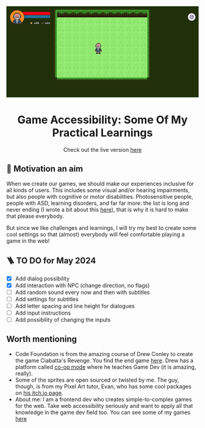 <div align="center">

<a href="https://github.com/manuelsanchezweb/game-accessibility-rpg">
  <img src="./public/thumbnail.png" alt="Logo" width="800" />
</a>

# Game Accessibility: Some Of My Practical Learnings

Check out the live version [here](https://game-accessibility-rpg.vercel.app/)

</div>

## 🎯 Motivation an aim

When we create our games, we should make our experiences inclusive for all kinds of users. This includes some visual and/or hearing impairments, but also people with cognitive or motor disabilities. Photosensitive people, people with ASD, learning disorders, and far far more: the list is long and never ending (I wrote a bit about this [here](https://www.manuelsanchezdev.com/blog/people-special-needs-web-accessibility)), that is why it is hard to make that please everybody.

But since we like challenges and learnings, I will try my best to create some cool settings so that (almost) everybody will feel comfortable playing a game in the web!

## 🪜 TO DO for May 2024

- [x] Add dialog possibility
- [x] Add interaction with NPC (change direction, no flags)
- [ ] Add random sound every now and then with subtitles
- [ ] Add settings for subtitles
- [ ] Add letter spacing and line height for dialogues
- [ ] Add input instructions
- [ ] Add possibility of changing the inputs

## Worth mentioning

- Code Foundation is from the amazing course of Drew Conley to create the game Ciabatta's Revenge. You find the end game [here](https://drewconley.itch.io/ciabattas-revenge). Drew has a platform called [co-op mode](https://www.coopmode.dev/) where he teaches Game Dev (it is amazing, really).
- Some of the sprites are open sourced or twisted by me. The guy, though, is from my Pixel Art tutor, Evan, who has some cool packages on [his itch.io page](https://evanwritesgames.itch.io/).
- About me: I am a frontend dev who creates simple-to-complex games for the web. Take web accessibility seriously and want to apply all that knowledge in the game dev field too. You can see some of my games [here](https://msweb-games.vercel.app/)
